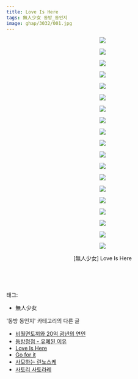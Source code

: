 ```yaml
---
title: Love Is Here
tags: 無人少女 동방_동인지
image: ghap/3032/001.jpg
---
```

<div class="article">
<p style="text-align: center; clear: none; float: none;"><img src="{{ site.nasurl }}/ghap/3032/001.jpg"/></p>
<p style="text-align: center; clear: none; float: none;"><img src="{{ site.nasurl }}/ghap/3032/002.jpg"/></p>
<p style="text-align: center; clear: none; float: none;"><img src="{{ site.nasurl }}/ghap/3032/003.jpg"/></p>
<p style="text-align: center; clear: none; float: none;"><img src="{{ site.nasurl }}/ghap/3032/004.jpg"/></p>
<p style="text-align: center; clear: none; float: none;"><img src="{{ site.nasurl }}/ghap/3032/005.jpg"/></p>
<p style="text-align: center; clear: none; float: none;"><img src="{{ site.nasurl }}/ghap/3032/006.jpg"/></p>
<p style="text-align: center; clear: none; float: none;"><img src="{{ site.nasurl }}/ghap/3032/007.jpg"/></p>
<p style="text-align: center; clear: none; float: none;"><img src="{{ site.nasurl }}/ghap/3032/008.jpg"/></p>
<p style="text-align: center; clear: none; float: none;"><img src="{{ site.nasurl }}/ghap/3032/009.jpg"/></p>
<p style="text-align: center; clear: none; float: none;"><img src="{{ site.nasurl }}/ghap/3032/010.jpg"/></p>
<p style="text-align: center; clear: none; float: none;"><img src="{{ site.nasurl }}/ghap/3032/011.jpg"/></p>
<p style="text-align: center; clear: none; float: none;"><img src="{{ site.nasurl }}/ghap/3032/012.jpg"/></p>
<p style="text-align: center; clear: none; float: none;"><img src="{{ site.nasurl }}/ghap/3032/013.jpg"/></p>
<p style="text-align: center; clear: none; float: none;"><img src="{{ site.nasurl }}/ghap/3032/014.jpg"/></p>
<p style="text-align: center; clear: none; float: none;"><img src="{{ site.nasurl }}/ghap/3032/015.jpg"/></p>
<p style="text-align: center; clear: none; float: none;"><img src="{{ site.nasurl }}/ghap/3032/016.jpg"/></p>
<p style="text-align: center; clear: none; float: none;"><img src="{{ site.nasurl }}/ghap/3032/017.jpg"/></p>
<p style="text-align: center; clear: none; float: none;"><img src="{{ site.nasurl }}/ghap/3032/018.jpg"/></p>
<p style="text-align: center; clear: none; float: none;"><img src="{{ site.nasurl }}/ghap/3032/019.jpg"/></p>
<p style="text-align: center; clear: none; float: none;">[無人少女] Love Is Here</p>
<p style="text-align: center; clear: none; float: none;"><br/></p>
<p><br/></p>
</div><div class="tagTrail">
<p>태그: </p>
<ul>
<li>無人少女</li>
</ul>
</div><div class="another">
<p>'동방 동인지' 카테고리의 다른 글</p>
<ul>
<li><a href="/2016-12-31-ghap_3036">비월면토끼와 20억 광년의 연인</a></li>
<li><a href="/2016-12-29-ghap_3033">동방청첩 - 유폐된 이유</a></li>
<li><a href="/2016-12-29-ghap_3032">Love Is Here</a></li>
<li><a href="/2016-12-29-ghap_3031">Go for it</a></li>
<li><a href="/2016-12-29-ghap_3028">사모하는 린노스케</a></li>
<li><a href="/2016-12-29-ghap_3026">사토리 사토라레</a></li>
</ul>
</div><div class="cb_module cb_fluid">
<div class="cb_wrt cb_profile">
</div><!-- commentList close -->
</div>